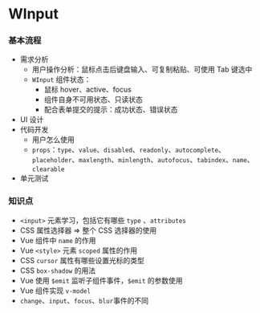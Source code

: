 # WInput

### 基本流程

- 需求分析
  - 用户操作分析：鼠标点击后键盘输入、可复制粘贴、可使用 Tab 键选中
  - `WInput` 组件状态：
    - 鼠标 hover、active、focus
    - 组件自身不可用状态、只读状态
    - 配合表单提交的提示：成功状态、错误状态
-  UI 设计
- 代码开发
  - 用户怎么使用
  - `props`：`type`、`value`、`disabled`、`readonly`、`autocomplete`、`placeholder`、`maxlength`、`minlength`、`autofocus`、`tabindex`、`name`、`clearable`
- 单元测试

### 知识点

- `<input>` 元素学习，包括它有哪些 `type` 、`attributes`
- CSS 属性选择器 => 整个 CSS 选择器的使用
- Vue 组件中 `name` 的作用
- Vue  `<style>` 元素 `scoped` 属性的作用
- CSS `cursor` 属性有哪些设置光标的类型
- CSS `box-shadow` 的用法
- Vue 使用 `$emit` 监听子组件事件，`$emit` 的参数使用
- Vue 组件实现 `v-model`
- `change`、`input`、`focus`、`blur`事件的不同
